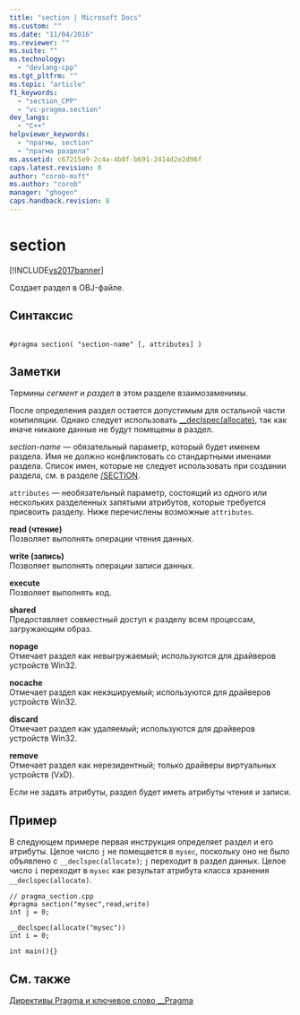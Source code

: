 ```yaml
---
title: "section | Microsoft Docs"
ms.custom: ""
ms.date: "11/04/2016"
ms.reviewer: ""
ms.suite: ""
ms.technology: 
  - "devlang-cpp"
ms.tgt_pltfrm: ""
ms.topic: "article"
f1_keywords: 
  - "section_CPP"
  - "vc-pragma.section"
dev_langs: 
  - "C++"
helpviewer_keywords: 
  - "прагмы, section"
  - "прагма раздела"
ms.assetid: c67215e9-2c4a-4b0f-b691-2414d2e2d96f
caps.latest.revision: 8
author: "corob-msft"
ms.author: "corob"
manager: "ghogen"
caps.handback.revision: 8
---
```

# section
[!INCLUDE[vs2017banner](../assembler/inline/includes/vs2017banner.md)]

Создает раздел в OBJ\-файле.  
  
## Синтаксис  
  
```  
  
#pragma section( "section-name" [, attributes] )  
```  
  
## Заметки  
 Термины *сегмент* и *раздел* в этом разделе взаимозаменимы.  
  
 После определения раздел остается допустимым для остальной части компиляции.  Однако следует использовать [\_\_declspec\(allocate\)](../Topic/allocate.md), так как иначе никакие данные не будут помещены в раздел.  
  
 *section\-name* — обязательный параметр, который будет именем раздела.  Имя не должно конфликтовать со стандартными именами раздела.  Список имен, которые не следует использовать при создании раздела, см. в разделе [\/SECTION](../build/reference/section-specify-section-attributes.md).  
  
 `attributes` — необязательный параметр, состоящий из одного или нескольких разделенных запятыми атрибутов, которые требуется присвоить разделу.  Ниже перечислены возможные `attributes`.  
  
 **read \(чтение\)**  
 Позволяет выполнять операции чтения данных.  
  
 **write \(запись\)**  
 Позволяет выполнять операции записи данных.  
  
 **execute**  
 Позволяет выполнять код.  
  
 **shared**  
 Предоставляет совместный доступ к разделу всем процессам, загружающим образ.  
  
 **nopage**  
 Отмечает раздел как невыгружаемый; используются для драйверов устройств Win32.  
  
 **nocache**  
 Отмечает раздел как некэшируемый; используются для драйверов устройств Win32.  
  
 **discard**  
 Отмечает раздел как удаляемый; используются для драйверов устройств Win32.  
  
 **remove**  
 Отмечает раздел как нерезидентный; только драйверы виртуальных устройств \(V*x*D\).  
  
 Если не задать атрибуты, раздел будет иметь атрибуты чтения и записи.  
  
## Пример  
 В следующем примере первая инструкция определяет раздел и его атрибуты.  Целое число `j` не помещается в `mysec`, поскольку оно не было объявлено с `__declspec(allocate)`; `j` переходит в раздел данных.  Целое число `i` переходит в `mysec` как результат атрибута класса хранения `__declspec(allocate)`.  
  
```  
// pragma_section.cpp  
#pragma section("mysec",read,write)  
int j = 0;  
  
__declspec(allocate("mysec"))  
int i = 0;  
  
int main(){}  
```  
  
## См. также  
 [Директивы Pragma и ключевое слово \_\_Pragma](../preprocessor/pragma-directives-and-the-pragma-keyword.md)